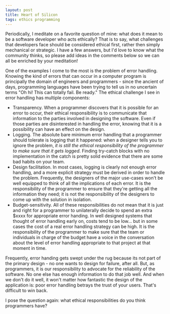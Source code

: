 ```yaml
---
layout: post
title: Heart of Silicon
tags: ethics programming
---
```


Periodically, I meditate on a favorite question of mine: what does it mean to be a software developer who acts ethically? That is to say, what challenges that developers face should be considered ethical first, rather then simply mechanical or strategic. I have a few answers, but I'd love to know what the community thinks, so please add ideas in the comments below so we can all be enriched by your meditation!

One of the examples I come to the most is the problem of error handling. Knowing the kind of errors that can occur in a computer program is principally the domain of engineers and programmers - since the ancient of days, programming languages have been trying to tell us in no uncertain terms "Oh hi! This can totally fail. Be ready." The ethical challenge I see in error handling has multiple components:

- Transparency. When a programmer discovers that it is possible for an error to occur, their ethical responsibility is to communicate that information to the parties involved in designing the software. Even if those parties are disinterested in handling the error, knowing that it is a possibility can have an effect on the design.
- Logging. The absolute bare minimum error handling that a programmer should tolerate is logging that it happened: when a designer tells you to ignore the problem, *it is still the ethical responsibility of the programmer to make sure that it gets logged*. Finding try-catch blocks with no implementation in the catch is pretty solid evidence that there are some bad habits on your team.
- Design facilitation. In most cases, logging is clearly not enough error handling, and a more explicit strategy must be derived in order to handle the problem. Frequently, the designers of the major use-cases won't be well equipped to think of all the implications of each error. It is the responsibility of the programmer to ensure that they're getting all the information they need; it is not the responsibility of the designers to come up with the solution in isolation.
- Budget-sensitivity. All of these responsibilities do not mean that it is just and right for a programmer to unilaterally decide to spend an extra $xxxx for appropriate error handing. In well designed systems that thought of error handling early on, costs tend to be low... but in some cases the cost of a real error handling strategy can be high. It is the responsibility of the programmer to make sure that the team or individuals in charge of the budget have a voice in the conversation about the level of error handling appropriate to that project at that moment in time.

Frequently, error handing gets swept under the rug because its not part of the primary design - no one wants to design for failure, after all. But, as programmers, it is our responsibility to advocate for the reliability of the software. No one else has enough information to do that job well. And when we don't do it well, it won't matter how fantastic the design of the application is: poor error handling betrays the trust of your users. That's difficult to win back.

I pose the question again: what ethical responsibilities do you think programmers have?

